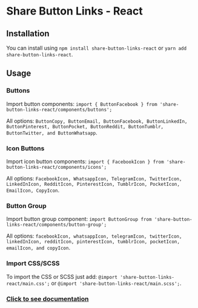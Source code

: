 # Share Button Links - React

## Installation

You can install using `npm install share-button-links-react` or `yarn add share-button-links-react`.

## Usage

### Buttons

Import button components: `import { ButtonFacebook } from 'share-button-links-react/components/buttons';`

All options: `ButtonCopy, ButtonEmail, ButtonFacebook, ButtonLinkedIn, ButtonPinterest, ButtonPocket, ButtonReddit, ButtonTumblr, ButtonTwitter, and ButtonWhatsapp`.

### Icon Buttons

Import icon button components: `import { FacebookIcon } from 'share-button-links-react/components/icons';`

All options: `FacebookIcon, WhatsappIcon, TelegramIcon, TwitterIcon, LinkedInIcon, RedditIcon, PinterestIcon, TumblrIcon, PocketIcon, EmailIcon, CopyIcon`.

### Button Group

Import button group component: `import ButtonGroup from 'share-button-links-react/components/button-group';`

All options: `facebookIcon, whatsappIcon, telegramIcon, twitterIcon, linkedInIcon, redditIcon, pinterestIcon, tumblrIcon, pocketIcon, emailIcon, and copyIcon`.

### Import CSS/SCSS

To import the CSS or SCSS just add: `@import 'share-button-links-react/main.css';` or `@import 'share-button-links-react/main.scss';`.

### [Click to see documentation](https://share-button-links-react-docs.vercel.app/)
